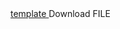 



<a href="https://raw.githubusercontent.com/andyliza/AWS-security-workshop-200-EN/master/CloudFormation/securityworkshop.template" download>
template
</a>
<ps://raw.githubusercontent.com/andyliza/AWS-security-workshop-200-EN/master/CloudFormation/securityworkshop.template">Download FILE</a>
